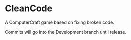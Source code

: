 # CleanCode
A ComputerCraft game based on fixing broken code.

Commits will go into the Development branch until release.
